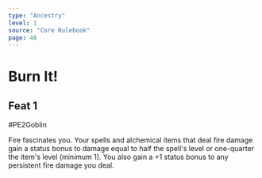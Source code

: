 ```yaml
---
type: "Ancestry"
level: 1
source: "Core Rulebook"
page: 48
---
```

# Burn It!
## Feat 1
#PE2Goblin

Fire fascinates you. Your spells and alchemical items that deal fire damage gain a status bonus to damage equal to half the spell's level or one-quarter the item's level (minimum 1). You also gain a +1 status bonus to any persistent fire damage you deal.